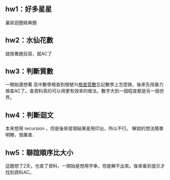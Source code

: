 ## hw1：好多星星
巢狀迴圈經典題
## hw2：水仙花數
就按著題目寫，就AC了
## hw3：判斷質數
一開始還想著 高中數學檢查到根號Ｎ[檢查質數](https://magiclen.org/prime-number/)忘記數學上怎麼做，後來先用暴力檢查AC了。查資料真的可以用更有效率的做法，數字大到一個程度都是另一個世界。
## hw4：判斷迴文
本來想用 recursion ，但是後來發現結果是用印出，所以不行。
解說的想法簡單明瞭，很厲害．
## hw5：聯誼順序比大小
這題想了2天，也查了資料，一開始是想用字串，但是解不出來。後來看到提示才找到資料AC。